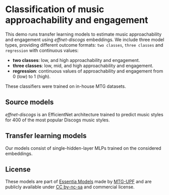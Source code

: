 # Classification of music approachability and engagement

This demo runs transfer learning models to estimate music approachability and engagement using *effnet-discogs* embeddings. We include three model types, providing different outcome formats: `two classes`, `three classes` and `regression` with continuous values:

* **two classes**:  low, and high approachability and engagement.
* **three classes**: low, mid, and high approachability and engagement.
* **regression**: continuous values of approachability and engagement from 0 (low) to 1 (high).


These classifiers were trained on in-house MTG datasets.

## Source models
*effnet-discogs* is an EfficientNet architecture trained to predict music styles for 400 of the most popular Discogs music styles.

## Transfer learning models
Our models consist of single-hidden-layer MLPs trained on the considered embeddings.

## License
These models are part of [Essentia Models](https://essentia.upf.edu/models.html) made by [MTG-UPF](https://www.upf.edu/web/mtg/) and are publicly available under [CC by-nc-sa](https://creativecommons.org/licenses/by-nc-sa/4.0/) and commercial license.

